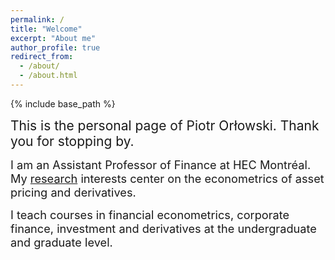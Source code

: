 ```yaml
---
permalink: /
title: "Welcome"
excerpt: "About me"
author_profile: true
redirect_from: 
  - /about/
  - /about.html
---
```


{% include base_path %}

<p><span style="font-size:1.5em"> This is the personal page of Piotr Orłowski. Thank you for stopping by.</span></p>
<p><span style="font-size:1.3em"> <nobr>I am</nobr> an Assistant Professor of Finance at HEC Montréal. My <a href="{{base_path | append: publications/}}">research</a> interests center on the econometrics of asset pricing and derivatives. </span></p>
<p><span style="font-size:1.3em"> <nobr>I teach</nobr> courses in financial econometrics, corporate finance, investment and derivatives at the undergraduate and graduate level.</span></p>